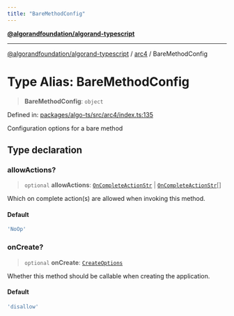 ```yaml
---
title: "BareMethodConfig"
---
```


[**@algorandfoundation/algorand-typescript**](../../README.md)

***

[@algorandfoundation/algorand-typescript](../../README.md) / [arc4](../README.md) / BareMethodConfig

# Type Alias: BareMethodConfig

> **BareMethodConfig**: `object`

Defined in: [packages/algo-ts/src/arc4/index.ts:135](https://github.com/algorandfoundation/puya-ts/blob/main/packages/algo-ts/src/arc4/index.ts#L135)

Configuration options for a bare method

## Type declaration

### allowActions?

> `optional` **allowActions**: [`OnCompleteActionStr`](OnCompleteActionStr.md) \| [`OnCompleteActionStr`](OnCompleteActionStr.md)[]

Which on complete action(s) are allowed when invoking this method.

#### Default

```ts
'NoOp'
```

### onCreate?

> `optional` **onCreate**: [`CreateOptions`](CreateOptions.md)

Whether this method should be callable when creating the application.

#### Default

```ts
'disallow'
```
